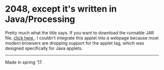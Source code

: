 
<h1> 2048, except it's written in Java/Processing </h1>
<p>
Pretty much what the title says. If you want to download the runnable JAR file, <a href="https://jiroger.github.io/assets/code/Run2048"> click here </a>. I couldn't integrate this applet into a webpage because most modern browsers are dropping support for the applet tag, which was designed specifically for Java applets.
  </p>
<hr>
Made in spring '17.

